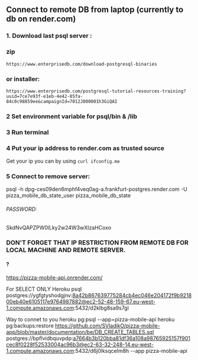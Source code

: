 ## Connect to remote DB from laptop (currently to db on render.com)

### 1. Download last psql server :
### zip
`https://www.enterprisedb.com/download-postgresql-binaries`
### or installer:
`https://www.enterprisedb.com/postgresql-tutorial-resources-training?uuid=7ce7e93f-e1eb-4e42-85fa-84c0c98859ee&campaignId=7012J000001h3GiQAI`

### 2 Set environment variable for psql/bin & /lib
### 3 Run terminal
### 4 Put your ip address to render.com as trusted source
Get your ip you can by using `curl ifconfig.me`
### 5 Connect to remove server:
psql -h dpg-ces09den6mphf4veq0ag-a.frankfurt-postgres.render.com -U pizza_mobile_db_state_user pizza_mobile_db_state

###### PASSWORD:
SkdNvQAPZPW0lLky2w24W3wXIzaHCoxo 


### DON'T FORGET THAT IP RESTRICTION FROM REMOTE DB FOR LOCAL MACHINE AND REMOTE SERVER.

#### ?
https://pizza-mobile-api.onrender.com/


For SELECT ONLY Heroku
psql postgres://ygfgtyshodgjnv:8a42b867639775284cb4ec046e204172f9b921800eb40e6105117e9764987882@ec2-52-48-159-67.eu-west-1.compute.amazonaws.com:5432/d2klbg8sa9s7gl

Way to connet to you 
heroku pg:psql --app=pizza-mobile-api
heroku pg:backups:restore https://github.com/SVladikO/pizza-mobile-app/blob/master/documentation/be/DB_CREATE_TABLES.sql postgres://bpflvidbquvpdp:a7664b3b120bba81df36a108a98765925157f901cec8f0228f52533004ac96b3@ec2-63-32-248-14.eu-west-1.compute.amazonaws.com:5432/d6j0lksqcelm8h --app pizza-mobile-api  